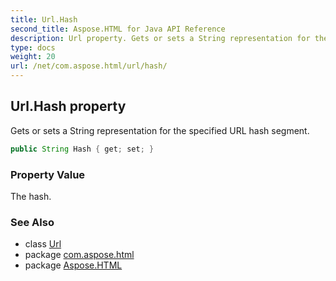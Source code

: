 ```yaml
---
title: Url.Hash
second_title: Aspose.HTML for Java API Reference
description: Url property. Gets or sets a String representation for the specified URL hash segment
type: docs
weight: 20
url: /net/com.aspose.html/url/hash/
---
```

## Url.Hash property

Gets or sets a String representation for the specified URL hash segment.

```java
public String Hash { get; set; }
```

### Property Value

The hash.

### See Also

* class [Url](../)
* package [com.aspose.html](../../url/)
* package [Aspose.HTML](../../../)
